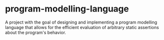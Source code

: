 # program-modelling-language
A project with the goal of designing and implementing a program modelling language that allows for the efficient evaluation of arbitrary static assertions about the program's behavior.
